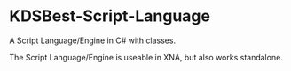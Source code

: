 KDSBest-Script-Language
=======================

A Script Language/Engine in C# with classes.

The Script Language/Engine is useable in XNA, but also works standalone.